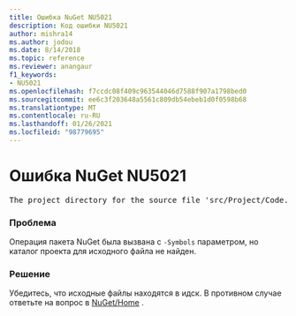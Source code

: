 ```yaml
---
title: Ошибка NuGet NU5021
description: Код ошибки NU5021
author: mishra14
ms.author: jodou
ms.date: 8/14/2018
ms.topic: reference
ms.reviewer: anangaur
f1_keywords:
- NU5021
ms.openlocfilehash: f7ccdc08f409c963544046d7588f907a1798bed0
ms.sourcegitcommit: ee6c3f203648a5561c809db54ebeb1d0f0598b68
ms.translationtype: MT
ms.contentlocale: ru-RU
ms.lasthandoff: 01/26/2021
ms.locfileid: "98779695"
---
```

# <a name="nuget-error-nu5021"></a>Ошибка NuGet NU5021
<pre>The project directory for the source file 'src/Project/Code.cs' could not be found.</pre>

### <a name="issue"></a>Проблема

Операция пакета NuGet была вызвана с `-Symbols` параметром, но каталог проекта для исходного файла не найден.


### <a name="solution"></a>Решение

Убедитесь, что исходные файлы находятся в идск. В противном случае ответьте на вопрос в [NuGet/Home](https://github.com/NuGet/Home/issues) .


